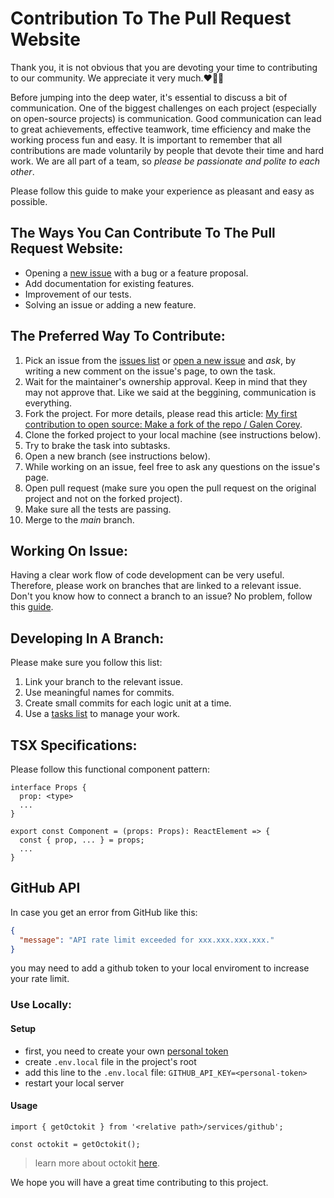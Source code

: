 # Contribution To The Pull Request Website

Thank you, it is not obvious that you are devoting your time to contributing to our community.
We appreciate it very much.❤️🙏🏻

Before jumping into the deep water, it's essential to discuss a bit of communication.
One of the biggest challenges on each project (especially on open-source projects) is communication.
Good communication can lead to great achievements, effective teamwork, time efficiency and make the working process fun and easy.
It is important to remember that all contributions are made voluntarily by people that devote their time and hard work. We are all part of a team, so _please be passionate and polite to each other_.

Please follow this guide to make your experience as pleasant and easy as possible.

## The Ways You Can Contribute To The Pull Request Website:

- Opening a [new issue](https://github.com/Pull-Request-Community/pull-request-community-website/issues/new) with a bug or a feature proposal.
- Add documentation for existing features.
- Improvement of our tests.
- Solving an issue or adding a new feature.

## The Preferred Way To Contribute:

1. Pick an issue from the [issues list](https://github.com/Pull-Request-Community/pull-request-community-website/issues) or [open a new issue](https://github.com/Pull-Request-Community/pull-request-community-website/issues/new) and _ask_, by writing a new comment on the issue's page, to own the task.
2. Wait for the maintainer's ownership approval. Keep in mind that they may not approve that. Like we said at the beggining, communication is everything.
3. Fork the project. For more details, please read this article: [My first contribution to open source: Make a fork of the repo / Galen Corey](https://opensource.com/article/19/11/first-open-source-contribution-fork-clone).
4. Clone the forked project to your local machine (see instructions below).
5. Try to brake the task into subtasks.
6. Open a new branch (see instructions below).
7. While working on an issue, feel free to ask any questions on the issue's page.
8. Open pull request (make sure you open the pull request on the original project and not on the forked project).
9. Make sure all the tests are passing.
10. Merge to the _main_ branch.

## Working On Issue:

Having a clear work flow of code development can be very useful. Therefore, please work on branches that are linked to a relevant issue.
Don't you know how to connect a branch to an issue? No problem, follow this [guide](https://docs.github.com/en/issues/tracking-your-work-with-issues/creating-a-branch-for-an-issue).

## Developing In A Branch:

Please make sure you follow this list:

1. Link your branch to the relevant issue.
2. Use meaningful names for commits.
3. Create small commits for each logic unit at a time.
4. Use a [tasks list](https://docs.github.com/en/issues/tracking-your-work-with-issues/about-task-lists) to manage your work.

## TSX Specifications:

Please follow this functional component pattern:

```
interface Props {
  prop: <type>
  ...
}

export const Component = (props: Props): ReactElement => {
  const { prop, ... } = props;
  ...
}
```

## GitHub API

In case you get an error from GitHub like this:

```json
{
  "message": "API rate limit exceeded for xxx.xxx.xxx.xxx."
}
```

you may need to add a github token to your local enviroment to increase your rate limit.

### Use Locally:

#### Setup

- first, you need to create your own [personal token](https://docs.github.com/en/enterprise-server@3.4/authentication/keeping-your-account-and-data-secure/creating-a-personal-access-token)
- create `.env.local` file in the project's root
- add this line to the `.env.local` file: `GITHUB_API_KEY=<personal-token>`
- restart your local server

#### Usage

```tsx
import { getOctokit } from '<relative path>/services/github';

const octokit = getOctokit();
```

> learn more about octokit [here](https://github.com/octokit/octokit.js#octokitrest-endpoint-methods).

We hope you will have a great time contributing to this project.
